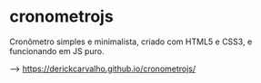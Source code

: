 # cronometrojs
Cronômetro simples e minimalista, criado com HTML5 e CSS3, e funcionando em JS puro.

--> https://derickcarvalho.github.io/cronometrojs/
